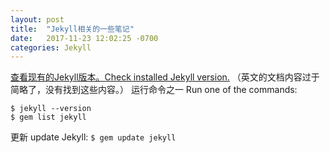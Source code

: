 ```yaml
---
layout: post
title:  "Jekyll相关的一些笔记"
date:   2017-11-23 12:02:25 -0700
categories: Jekyll
---
```


[查看现有的Jekyll版本。Check installed Jekyll version.](http://jekyllcn.com/docs/installation/)
（英文的文档内容过于简略了，没有找到这些内容。）
运行命令之一 Run one of the commands:
```
$ jekyll --version
$ gem list jekyll
```
更新 update Jekyll:
`$ gem update jekyll`
